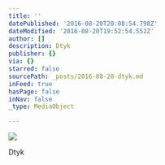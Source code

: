 ```yaml
---
title: ''
datePublished: '2016-08-20T20:08:54.798Z'
dateModified: '2016-08-20T19:52:54.552Z'
author: []
description: Dtyk
publisher: {}
via: {}
starred: false
sourcePath: _posts/2016-08-20-dtyk.md
inFeed: true
hasPage: false
inNav: false
_type: MediaObject

---
```

![](https://the-grid-user-content.s3-us-west-2.amazonaws.com/7b521d07-7f5a-4cfb-be64-14c7480c9303.jpg)

Dtyk